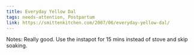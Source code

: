 ```yaml
---
title: Everyday Yellow Dal
tags: needs-attention, Postpartum
link: https://smittenkitchen.com/2007/06/everyday-yellow-dal/
---
```

Notes: Really good. Use  the instapot for 15 mins instead of stove and skip soaking.  

